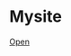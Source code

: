 # Mysite
[Open](https://www.youtube.com/watch?v=bc_nrzlVc9o&list=PLUmkCfbtjGPyoVOCN7s3rRYrq06Cw3DiU&index=2)
